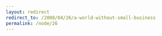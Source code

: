 ```yaml
---
layout: redirect
redirect_to: /2008/04/26/a-world-without-small-business
permalink: /node/26
---
```

